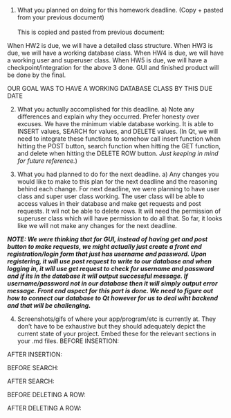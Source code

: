 1) What you planned on doing for this homework deadline. (Copy + pasted from your previous document)<br />  
This is copied and pasted from previous document:

When HW2 is due, we will have a detailed class structure.
When HW3 is due, we will have a working database class.
When HW4 is due, we will have a working user and superuser class.
When HW5 is due, we will have a checkpoint/integration for the above 3 done.
GUI and finished product will be done by the final.

OUR GOAL WAS TO HAVE A WORKING DATABASE CLASS BY THIS DUE DATE

2) What you actually accomplished for this deadline.
a) Note any differences and explain why they occurred. Prefer honesty over
excuses.
We have the minimum viable database working. It is able to INSERT values, SEARCH for values, and DELETE values. (In Qt, we will need to integrate these functions to somehow call insert function when hitting the POST button, search function when hitting the GET function, and delete when hitting the DELETE ROW button. *Just keeping in mind for future reference.*) 

3) What you had planned to do for the next deadline.
a) Any changes you would like to make to this plan for the next deadline and the
reasoning behind each change.
For next deadline, we were planning to have user class and super user class working. The user class will be able to access values in their database and make get requests and post requests. It wil not be able to delete rows. It will need the permission of superuser class which will have permission to do all that. So far, it looks like we will not make any changes for the next deadline.

***NOTE: We were thinking that for GUI, instead of having get and post button to make requests, we might actually just create a front end registration/login form that just has username and password. Upon registering, it will use post request to write to our database and when logging in, it will use get request to check for username and password and if its in the database it will output successful message. If username/password not in our database then it will simply output error message. Front end aspect for this part is done.  We need to figure out how to connect our database to Qt however for us to deal wiht backend and that will be challenging.*** 

4) Screenshots/gifs of where your app/program/etc is currently at. They don’t have to be
exhaustive but they should adequately depict the current state of your project. Embed
these for the relevant sections in your .md files.
BEFORE INSERTION:

AFTER INSERTION:

BEFORE SEARCH:

AFTER SEARCH:

BEFORE DELETING A ROW:

AFTER DELETING A ROW:





